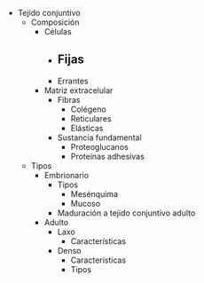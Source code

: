 - Tejido conjuntivo
	- Composición
		- Células
			- Fijas
				- 
			- Errantes
		- Matriz extracelular
			- Fibras
				- Colégeno
				- Reticulares
				- Elásticas
			- Sustancia fundamental
				- Proteoglucanos
				- Proteínas adhesivas
	- Tipos
		- Embrionario
			- Tipos
				- Mesénquima
				- Mucoso
			- Maduración a tejido conjuntivo adulto
		- Adulto
			- Laxo
				- Características
			- Denso
				- Características
				- Tipos